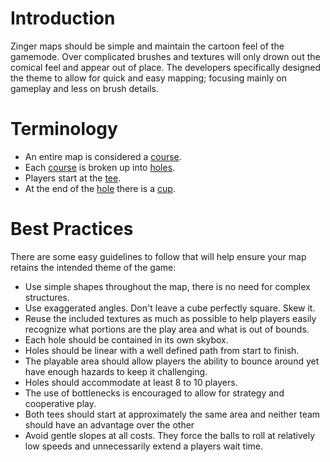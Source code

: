# Introduction #

Zinger maps should be simple and maintain the cartoon feel of the gamemode. Over complicated brushes and textures will only drown out the comical feel and appear out of place. The developers specifically designed the theme to allow for quick and easy mapping; focusing mainly on gameplay and less on brush details.


# Terminology #

  * An entire map is considered a [course](course.md).
  * Each [course](course.md) is broken up into [holes](hole.md).
  * Players start at the [tee](tee.md).
  * At the end of the [hole](hole.md) there is a [cup](cup.md).


# Best Practices #

There are some easy guidelines to follow that will help ensure your map retains the intended theme of the game:
  * Use simple shapes throughout the map, there is no need for complex structures.
  * Use exaggerated angles. Don't leave a cube perfectly square. Skew it.
  * Reuse the included textures as much as possible to help players easily recognize what portions are the play area and what is out of bounds.
  * Each hole should be contained in its own skybox.
  * Holes should be linear with a well defined path from start to finish.
  * The playable area should allow players the ability to bounce around yet have enough hazards to keep it challenging.
  * Holes should accommodate at least 8 to 10 players.
  * The use of bottlenecks is encouraged to allow for strategy and cooperative play.
  * Both tees should start at approximately the same area and neither team should have an advantage over the other
  * Avoid gentle slopes at all costs. They force the balls to roll at relatively low speeds and unnecessarily extend a players wait time.
